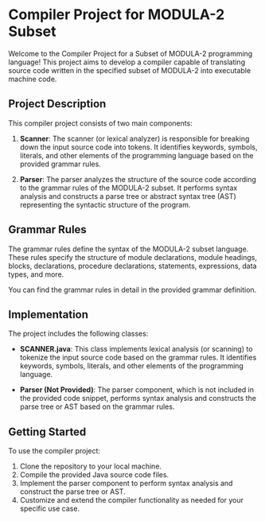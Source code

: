 # Compiler Project for MODULA-2 Subset

Welcome to the Compiler Project for a Subset of MODULA-2 programming language! This project aims to develop a compiler capable of translating source code written in the specified subset of MODULA-2 into executable machine code.

## Project Description

This compiler project consists of two main components:

1. **Scanner**: The scanner (or lexical analyzer) is responsible for breaking down the input source code into tokens. It identifies keywords, symbols, literals, and other elements of the programming language based on the provided grammar rules.

2. **Parser**: The parser analyzes the structure of the source code according to the grammar rules of the MODULA-2 subset. It performs syntax analysis and constructs a parse tree or abstract syntax tree (AST) representing the syntactic structure of the program.

## Grammar Rules

The grammar rules define the syntax of the MODULA-2 subset language. These rules specify the structure of module declarations, module headings, blocks, declarations, procedure declarations, statements, expressions, data types, and more.

You can find the grammar rules in detail in the provided grammar definition.

## Implementation

The project includes the following classes:

- **SCANNER.java**: This class implements lexical analysis (or scanning) to tokenize the input source code based on the grammar rules. It identifies keywords, symbols, literals, and other elements of the programming language.

- **Parser (Not Provided)**: The parser component, which is not included in the provided code snippet, performs syntax analysis and constructs the parse tree or AST based on the grammar rules.

## Getting Started

To use the compiler project:

1. Clone the repository to your local machine.
2. Compile the provided Java source code files.
3. Implement the parser component to perform syntax analysis and construct the parse tree or AST.
4. Customize and extend the compiler functionality as needed for your specific use case.
